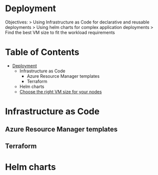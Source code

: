 # Deployment
Objectives:
    > Using Infrastructure as Code for declarative and reusable deployments
    > Using helm charts for complex application deployments
    > Find the best VM size to fit the workload requirements

Table of Contents
=================

* [Deployment](./Operational_Excellence_deployment.md)
    * Infrastructure as Code
        * Azure Resource Manager templates
        * Terraform
    * Helm charts
    * [Choose the right VM size for your nodes](./Cost_Optimization.md#node---vm-sizes)

# Infrastructure as Code

## Azure Resource Manager templates

## Terraform

# Helm charts